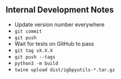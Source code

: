 Internal Development Notes
--------------------------

- Update version number everywhere
- `git commit`
- `git push`
- Wait for tests on GitHub to pass
- `git tag vX.X.X`
- `git push --tags`
- `python3 -m build`
- `twine upload dist/igbpyutils-*.tar.gz`
